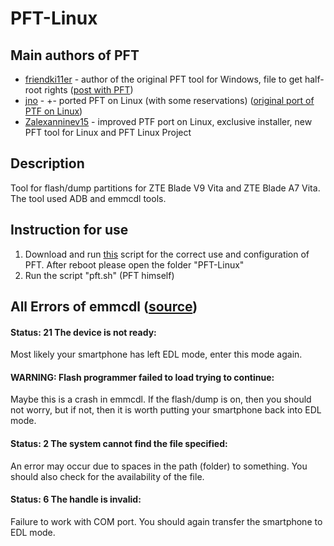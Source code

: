 # PFT-Linux

## Main authors of PFT
* [friendki11er](https://4pda.ru/forum/index.php?showuser=198744) - author of the original PFT tool for Windows, file to get half-root rights ([post with PFT](https://4pda.ru/forum/index.php?s=&showtopic=952274&view=findpost&p=85383238))
* [jno](https://4pda.ru/forum/index.php?showuser=312616) - +- ported PFT on Linux (with some reservations) ([original port of PTF on Linux](https://jno.undo.it/cgi-bin/fossil.cgi/PFT4pda/doc))
* [Zalexanninev15](https://4pda.ru/forum/index.php?showuser=5330563) - improved PTF port on Linux, exclusive installer, new PFT tool for Linux and PFT Linux Project

## Description
Tool for flash/dump partitions for ZTE Blade V9 Vita and ZTE Blade A7 Vita. The tool used ADB and emmcdl tools. 

## Instruction for use
1. Download and run [this](https://github.com/Zalexanninev15/PFT-Linux/releases/download/1.3/installer.sh) script for the correct use and configuration of PFT. After reboot please open the folder "PFT-Linux"
2. Run the script "pft.sh" (PFT himself)

## All Errors of emmcdl ([source](https://github.com/Zalexanninev15/PFT2#all-errors-of-flasher-emmcdl))
#### Status: 21 The device is not ready: 
Most likely your smartphone has left EDL mode, enter this mode again.
#### WARNING: Flash programmer failed to load trying to continue:
Maybe this is a crash in emmcdl. If the flash/dump is on, then you should not worry, but if not, then it is worth putting your smartphone back into EDL mode.
#### Status: 2 The system cannot find the file specified:
An error may occur due to spaces in the path (folder) to something. You should also check for the availability of the file.
#### Status: 6 The handle is invalid:
Failure to work with COM port. You should again transfer the smartphone to EDL mode.
